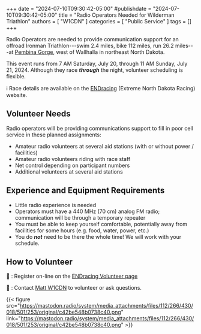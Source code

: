 +++
date = "2024-07-10T09:30:42-05:00"
#publishdate = "2024-07-10T09:30:42-05:00"
title = "Radio Operators Needed for Wilderman Triathlon"
authors = [ "W1CDN" ]
categories = [ "Public Service" ]
tags = []
+++

Radio Operators are needed to provide communication support for an
offroad Ironman Triathlon---swim 2.4 miles, bike 112 miles, run 26.2
miles---at
[Pembina Gorge](https://maps.app.goo.gl/nFumetZbf9F7NFxd8),
 west of Wallhalla in northeast North Dakota.

This event runs from 7 AM Saturday, July 20, through 11 AM Sunday, July
21, 2024. Although they race ***through*** the night, volunteer scheduling is
flexible.
<!--more-->

:information_source: Race details are available on the
[ENDracing]( https://endracing.com/wilderman) (Extreme North Dakota Racing)
website.

## Volunteer Needs

Radio operators will be providing communications support to fill in poor cell
service in these planned assignments:

* Amateur radio volunteers at several aid stations (with or without power / facilities)
* Amateur radio volunteers riding with race staff
* Net control depending on participant numbers
* Additional volunteers at several aid stations

## Experience and Equipment Requirements

* Little radio experience is needed
* Operators must have a 440 MHz (70 cm) analog FM radio; communication will be through a temporary repeater
* You must be able to keep yourself comfortable, potentially away from facilities for some hours (e.g. food, water, power, etc.)
* You do ***not*** need to be there the whole time! We will work with your schedule.

## How to Volunteer

:link:
: Register on-line on the
[ENDracing Volunteer page](https://endracing.com/volunteer)

:email:
: Contact [Matt W1CDN](mailto:hello@endracing.com)
to volunteer or ask questions.

{{< figure
src="https://mastodon.radio/system/media_attachments/files/112/266/430/018/501/253/original/c42be548b0738c40.png" link="https://mastodon.radio/system/media_attachments/files/112/266/430/018/501/253/original/c42be548b0738c40.png" >}}
<!--
Volunteer/spectator map shows potential aid stations and volunteer locations. Start is at Mt. Carmel reservoir. TA2 is transition from bike to run. Finish is at Frost Fire.
-->
